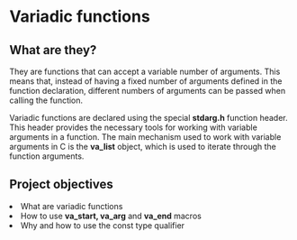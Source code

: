 <h1>Variadic functions</h1>
<h2>What are they?</h2>
<p>They are functions that can accept a variable number of arguments. This means that, instead of having a fixed number of arguments defined in the function declaration, different numbers of arguments can be passed when calling the function.

  Variadic functions are declared using the special <b>stdarg.h</b> function header. This header provides the necessary tools for working with variable arguments in a function. The main mechanism used to work with variable arguments in C is the <b>va_list</b> object, which is used to iterate through the function arguments.</p>
<h2>Project objectives</h2>

<li>What are variadic functions</li>
<li>How to use <b>va_start, va_arg</b> and <b>va_end</b> macros</li>
<li>Why and how to use the const type qualifier</li>
